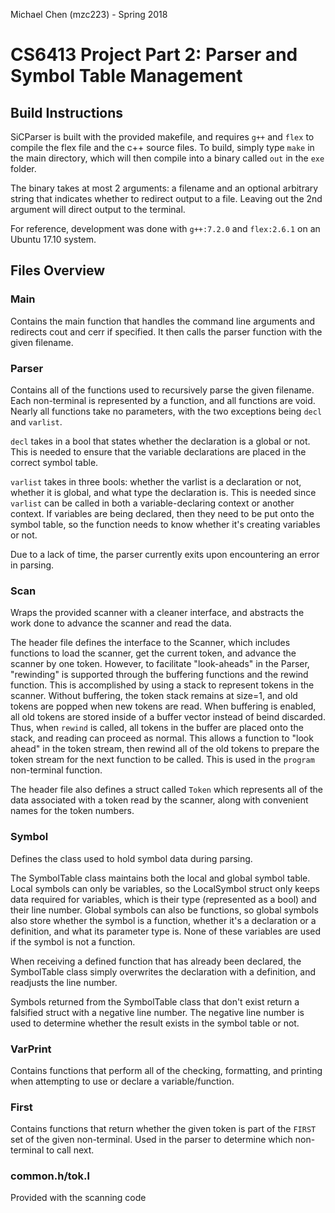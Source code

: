 Michael Chen (mzc223) - Spring 2018

# CS6413 Project Part 2: Parser and Symbol Table Management

## Build Instructions

SiCParser is built with the provided makefile, and requires `g++` and `flex` to compile the flex file and the c++ source files. To build, simply type `make` in the main directory, which will then compile into a binary called `out` in the `exe` folder.

The binary takes at most 2 arguments: a filename and an optional arbitrary string that indicates whether to redirect output to a file. Leaving out the 2nd argument will direct output to the terminal.

For reference, development was done with `g++:7.2.0` and `flex:2.6.1` on an Ubuntu 17.10 system.

## Files Overview

### Main

Contains the main function that handles the command line arguments and redirects cout and cerr if specified. It then calls the parser function with the given filename.

### Parser

Contains all of the functions used to recursively parse the given filename. Each non-terminal is represented by a function, and all functions are void. Nearly all functions take no parameters, with the two exceptions being `decl` and `varlist`.

`decl` takes in a bool that states whether the declaration is a global or not. This is needed to ensure that the variable declarations are placed in the correct symbol table.

`varlist` takes in three bools: whether the varlist is a declaration or not, whether it is global, and what type the declaration is. This is needed since `varlist` can be called in both a variable-declaring context or another context. If variables are being declared, then they need to be put onto the symbol table, so the function needs to know whether it's creating variables or not.

Due to a lack of time, the parser currently exits upon encountering an error in parsing.

### Scan

Wraps the provided scanner with a cleaner interface, and abstracts the work done to advance the scanner and read the data.

The header file defines the interface to the Scanner, which includes functions to load the scanner, get the current token, and advance the scanner by one token. However, to facilitate "look-aheads" in the Parser, "rewinding" is supported through the buffering functions and the rewind function. This is accomplished by using a stack to represent tokens in the scanner. Without buffering, the token stack remains at size=1, and old tokens are popped when new tokens are read. When buffering is enabled, all old tokens are stored inside of a buffer vector instead of beind discarded. Thus, when `rewind` is called, all tokens in the buffer are placed onto the stack, and reading can proceed as normal. This allows a function to "look ahead" in the token stream, then rewind all of the old tokens to prepare the token stream for the next function to be called. This is used in the `program` non-terminal function.

The header file also defines a struct called `Token` which represents all of the data associated with a token read by the scanner, along with convenient names for the token numbers.

### Symbol

Defines the class used to hold symbol data during parsing.

The SymbolTable class maintains both the local and global symbol table. Local symbols can only be variables, so the LocalSymbol struct only keeps data required for variables, which is their type (represented as a bool) and their line number. Global symbols can also be functions, so global symbols also store whether the symbol is a function, whether it's a declaration or a definition, and what its parameter type is. None of these variables are used if the symbol is not a function.

When receiving a defined function that has already been declared, the SymbolTable class simply overwrites the declaration with a definition, and readjusts the line number.

Symbols returned from the SymbolTable class that don't exist return a falsified struct with a negative line number. The negative line number is used to determine whether the result exists in the symbol table or not.

### VarPrint

Contains functions that perform all of the checking, formatting, and printing when attempting to use or declare a variable/function.

### First

Contains functions that return whether the given token is part of the `FIRST` set of the given non-terminal. Used in the parser to determine which non-terminal to call next.

### common.h/tok.l

Provided with the scanning code